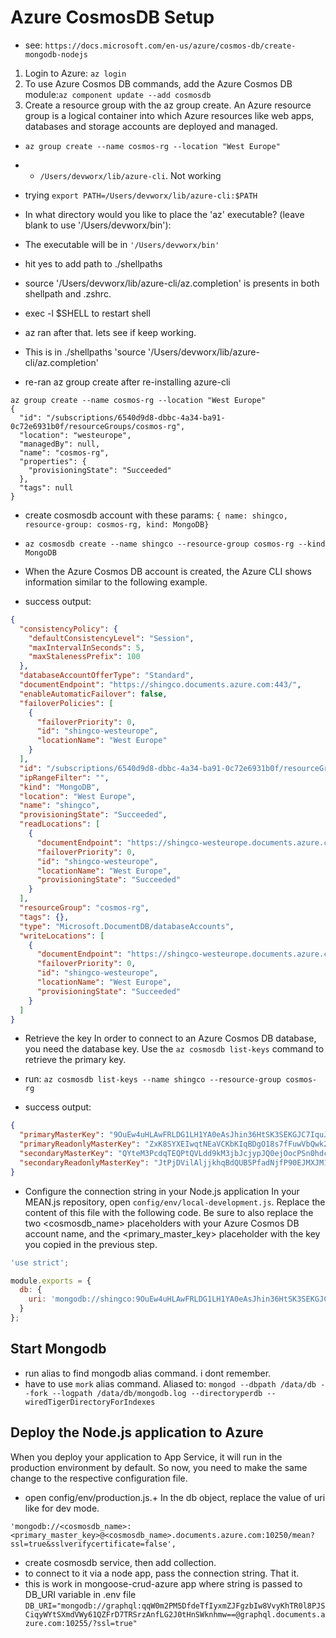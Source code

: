 # Azure CosmosDB Setup

- see: `https://docs.microsoft.com/en-us/azure/cosmos-db/create-mongodb-nodejs`
1. Login to Azure: `az login`
2. To use Azure Cosmos DB commands, add the Azure Cosmos DB module:`az component update --add cosmosdb`
3. Create a resource group with the az group create. An Azure resource group is a logical container into which Azure resources like web apps, databases and storage accounts are deployed and managed.
- `az group create --name cosmos-rg --location "West Europe"`

- - `/Users/devworx/lib/azure-cli`. Not working
- trying `export PATH=/Users/devworx/lib/azure-cli:$PATH`
- In what directory would you like to place the 'az' executable? (leave blank to use '/Users/devworx/bin'):
- The executable will be in `'/Users/devworx/bin'`
- hit yes to add path to ./shellpaths
- source '/Users/devworx/lib/azure-cli/az.completion' is presents in both shellpath and .zshrc.
- exec -l $SHELL to restart shell
- az ran after that. lets see if keep working.
- This is in ./shellpaths 'source '/Users/devworx/lib/azure-cli/az.completion'


- re-ran az group create after re-installing azure-cli
```bs
az group create --name cosmos-rg --location "West Europe"
{
  "id": "/subscriptions/6540d9d8-dbbc-4a34-ba91-0c72e6931b0f/resourceGroups/cosmos-rg",
  "location": "westeurope",
  "managedBy": null,
  "name": "cosmos-rg",
  "properties": {
    "provisioningState": "Succeeded"
  },
  "tags": null
}
```

- create cosmosdb account with these params: `{ name: shingco, resource-group: cosmos-rg, kind: MongoDB}`
- `az cosmosdb create --name shingco --resource-group cosmos-rg --kind MongoDB`

- When the Azure Cosmos DB account is created, the Azure CLI shows information similar to the following example.
- success output:
```json
{
  "consistencyPolicy": {
    "defaultConsistencyLevel": "Session",
    "maxIntervalInSeconds": 5,
    "maxStalenessPrefix": 100
  },
  "databaseAccountOfferType": "Standard",
  "documentEndpoint": "https://shingco.documents.azure.com:443/",
  "enableAutomaticFailover": false,
  "failoverPolicies": [
    {
      "failoverPriority": 0,
      "id": "shingco-westeurope",
      "locationName": "West Europe"
    }
  ],
  "id": "/subscriptions/6540d9d8-dbbc-4a34-ba91-0c72e6931b0f/resourceGroups/cosmos-rg/providers/Microsoft.DocumentDB/databaseAccounts/shingco",
  "ipRangeFilter": "",
  "kind": "MongoDB",
  "location": "West Europe",
  "name": "shingco",
  "provisioningState": "Succeeded",
  "readLocations": [
    {
      "documentEndpoint": "https://shingco-westeurope.documents.azure.com:443/",
      "failoverPriority": 0,
      "id": "shingco-westeurope",
      "locationName": "West Europe",
      "provisioningState": "Succeeded"
    }
  ],
  "resourceGroup": "cosmos-rg",
  "tags": {},
  "type": "Microsoft.DocumentDB/databaseAccounts",
  "writeLocations": [
    {
      "documentEndpoint": "https://shingco-westeurope.documents.azure.com:443/",
      "failoverPriority": 0,
      "id": "shingco-westeurope",
      "locationName": "West Europe",
      "provisioningState": "Succeeded"
    }
  ]
}
```

- Retrieve the key
In order to connect to an Azure Cosmos DB database, you need the database key. Use the `az cosmosdb list-keys` command to retrieve the primary key.

- run: `az cosmosdb list-keys --name shingco --resource-group cosmos-rg`
- success output:
```json
{
  "primaryMasterKey": "9OuEw4uHLAwFRLDG1LH1YA0eAsJhin36HtSK3SEKGJC7IquJYI6qJz5LwxNzHduksbz4F6YAglHSKxiFUE2H4A==",
  "primaryReadonlyMasterKey": "ZxK8SYXEIwqtNEaVCKbKIqBDgO18s7fFuwVbQwk2rZOZwZa3Nl2xsWTEzp8mblxqZVrex3LxPTkx84wTsNsJ9w==",
  "secondaryMasterKey": "QYteM3PcdqTEQPtQVLdd9kM3jbJcjypJQ0ejOocPSn0hdcAc92juOenSAm2u9ozphHt0JKAKHZTG9m93a3n7iA==",
  "secondaryReadonlyMasterKey": "JtPjDVilAljjkhqBdQUB5PfadNjfP90EJMXJM1Ll82LnhwcwX9MnWaEbkbTYpqR4sO5K3IrsK8sjMK4YGFcc9w=="
}
```

- Configure the connection string in your Node.js application
In your MEAN.js repository, open `config/env/local-development.js`.
Replace the content of this file with the following code. Be sure to also replace the two <cosmosdb_name> placeholders with your Azure Cosmos DB account name, and the <primary_master_key> placeholder with the key you copied in the previous step.

```js
'use strict';

module.exports = {
  db: {
    uri: 'mongodb://shingco:9OuEw4uHLAwFRLDG1LH1YA0eAsJhin36HtSK3SEKGJC7IquJYI6qJz5LwxNzHduksbz4F6YAglHSKxiFUE2H4A==@shingco.documents.azure.com:10250/mean-dev?ssl=true&sslverifycertificate=false'
  }
};

```

## Start Mongodb
- run alias to find mongodb alias command. i dont remember.
- have to use `mork` alias command. Aliased to:
`mongod --dbpath /data/db --fork --logpath /data/db/mongodb.log --directoryperdb --wiredTigerDirectoryForIndexes`

## Deploy the Node.js application to Azure

When you deploy your application to App Service, it will run in the production environment by default. So now, you need to make the same change to the respective configuration file.

- open config/env/production.js.+
In the db object, replace the value of uri like for dev mode.

`'mongodb://<cosmosdb_name>:<primary_master_key>@<cosmosdb_name>.documents.azure.com:10250/mean?ssl=true&sslverifycertificate=false',`

- create cosmosdb service, then add collection.
- to connect to it via a node app, pass the connection string. That it.
- this is work in mongoose-crud-azure app where string is passed to DB_URI variable in .env file `DB_URI="mongodb://graphql:qqW0m2PM5DfdeTfIyxmZJFgzbIw8VvyKhTR0l8PJSCiqyWYtSXmdVWy61QZFrD7TRSrzAnfLG2J0tHnSWknhmw==@graphql.documents.azure.com:10255/?ssl=true"
`
